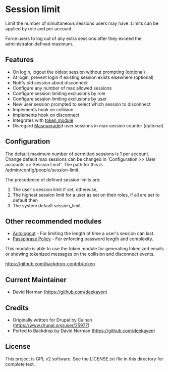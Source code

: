 Session limit
=============

Limit the number of simultaneous sessions users may have. Limits can be applied by role and per account.

Force users to log out of any extra sessions after they exceed the administrator-defined maximum.

Features
--------

* On login, logout the oldest session without prompting (optional)
* At login, prevent login if existing session exists elsewhere (optional)
* Notify old session about disconnect
* Configure any number of max allowed sessions
* Configure session limiting exclusions by role
* Configure session limiting exclusions by user
* New user session prompted to select which session to disconnect
* Implements hook on collision
* Implements hook on disconnect
* Integrates with [token module](https://github.com/backdrop-contrib/token)
* Disregard [Masquerade](https://github.com/backdrop-contrib/masquerade)d user sessions in max session counter (optional)

Configuration
-------------

The default maximum number of permitted sessions is 1 per account. Change default max sessions can be changed in
'Configuration >> User accounts >> Session Limit'. The path for this is /admin/config/people/session-limit.

The precedence of defined session limits are:

1. The user's session limit if set, otherwise,
2. The highest session limit for a user as set on their roles, if all are set to default then
3. The system default session_limit.

Other recommended modules
-------------------------

* [Autologout](https://github.com/backdrop-contrib/autologout) - For limiting the length of time a user's session can last.
* [Passphrase Policy](https://github.com/backdrop-contrib/passphrase_policy) - For enforcing password length and complexity.

This module is able to use the token module for generating tokenized emails or showing tokenized messages on the collision and disconnect events.

https://github.com/backdrop-contrib/token

Current Maintainer
------------------

- David Norman (https://github.com/deekayen)

Credits
-------

- Originally written for Drupal by Cainan (https://www.drupal.org/user/25977)
- Ported to Backdrop by David Norman (https://github.com/deekayen)

License
-------

This project is GPL v2 software. See the LICENSE.txt file in this directory for complete text.
